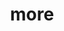 ---
layout: page
title: more
nav: true
nav_order: 7
dropdown: true
children: 
    - title: teaching
      permalink: /teaching/
    - title: divider
    - title: repositories
      permalink: /repositories/
---